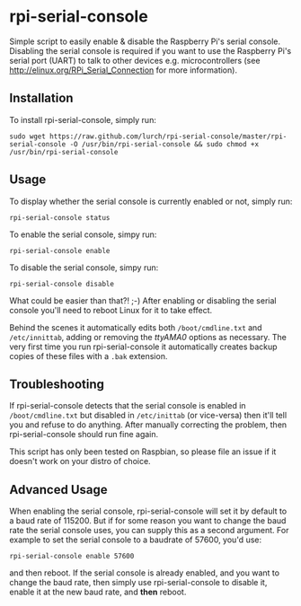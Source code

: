 rpi-serial-console
==================

Simple script to easily enable &amp; disable the Raspberry Pi's serial
console. Disabling the serial console is required if you want to use
the Raspberry Pi's serial port (UART) to talk to other devices e.g.
microcontrollers (see <http://elinux.org/RPi_Serial_Connection> for more
information).

Installation
------------

To install rpi-serial-console, simply run:

    sudo wget https://raw.github.com/lurch/rpi-serial-console/master/rpi-serial-console -O /usr/bin/rpi-serial-console && sudo chmod +x /usr/bin/rpi-serial-console

Usage
-----

To display whether the serial console is currently enabled or not, simply run:

    rpi-serial-console status

To enable the serial console, simpy run:

    rpi-serial-console enable

To disable the serial console, simpy run:

    rpi-serial-console disable

What could be easier than that?! ;-) After enabling or disabling the
serial console you'll need to reboot Linux for it to take effect.

Behind the scenes it automatically edits
both `/boot/cmdline.txt` and `/etc/innittab`, adding or removing the
*ttyAMA0* options as necessary. The very first time you run
rpi-serial-console it automatically creates backup copies of these
files with a `.bak` extension.

Troubleshooting
---------------

If rpi-serial-console detects that the serial console is enabled in
`/boot/cmdline.txt` but disabled in `/etc/inittab` (or vice-versa) then
it'll tell you and refuse to do anything. After manually correcting the
problem, then rpi-serial-console should run fine again.

This script has only been tested on Raspbian, so please file an issue if it
doesn't work on your distro of choice.

Advanced Usage
--------------

When enabling the serial console, rpi-serial-console will set it by default to
a baud rate of 115200. But if for some reason you want to change the baud rate
the serial console uses, you can supply this as a second argument. For example
to set the serial console to a baudrate of 57600, you'd use:

    rpi-serial-console enable 57600

and then reboot. If the serial console is already enabled, and you want to
change the baud rate, then simply use rpi-serial-console to disable it, enable
it at the new baud rate, and **then** reboot.

